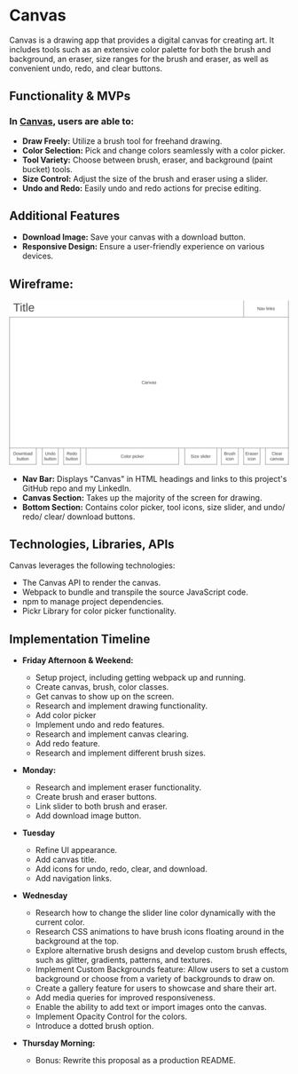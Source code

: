 # Canvas
Canvas is a drawing app that provides a digital canvas for creating art. It includes tools such as an extensive color palette for both the brush and background, an eraser, size ranges for the brush and eraser, as well as convenient undo, redo, and clear buttons.

## Functionality & MVPs
### In [Canvas](https://claudiaaziz.github.io/canvas/), users are able to:
- **Draw Freely:** Utilize a brush tool for freehand drawing.
- **Color Selection:** Pick and change colors seamlessly with a color picker.
- **Tool Variety:** Choose between brush, eraser, and background (paint bucket) tools.
- **Size Control:** Adjust the size of the brush and eraser using a slider.
- **Undo and Redo:** Easily undo and redo actions for precise editing.

## Additional Features
- **Download Image:** Save your canvas with a download button.
- **Responsive Design:** Ensure a user-friendly experience on various devices.

## Wireframe:
![wireframe](./assets/wireframe.png)
- **Nav Bar:** Displays "Canvas" in HTML headings and links to this project's GitHub repo and my LinkedIn.
- **Canvas Section:** Takes up the majority of the screen for drawing.
- **Bottom Section:** Contains color picker, tool icons, size slider, and undo/ redo/ clear/ download buttons.

## Technologies, Libraries, APIs
Canvas leverages the following technologies:
- The Canvas API to render the canvas.
- Webpack to bundle and transpile the source JavaScript code.
- npm to manage project dependencies.
- Pickr Library for color picker functionality.

## Implementation Timeline
- **Friday Afternoon & Weekend:**
  - Setup project, including getting webpack up and running.
  - Create canvas, brush, color classes.
  - Get canvas to show up on the screen.
  - Research and implement drawing functionality.
  - Add color picker 
  - Implement undo and redo features.
  - Research and implement canvas clearing.
  - Add redo feature.
  - Research and implement different brush sizes.

- **Monday:**
  - Research and implement eraser functionality.
  - Create brush and eraser buttons.
  - Link slider to both brush and eraser.
  - Add download image button.

- **Tuesday**
  - Refine UI appearance.
  - Add canvas title.
  - Add icons for undo, redo, clear, and download.
  - Add navigation links.

- **Wednesday**
  - Research how to change the slider line color dynamically with the current color.
  - Research CSS animations to have brush icons floating around in the background at the top.
  - Explore alternative brush designs and develop custom brush effects, such as glitter, gradients, patterns, and textures.
  - Implement Custom Backgrounds feature: Allow users to set a custom background or choose from a variety of backgrounds to draw on.
  - Create a gallery feature for users to showcase and share their art.
  - Add media queries for improved responsiveness.
  - Enable the ability to add text or import images onto the canvas.
  - Implement Opacity Control for the colors.
  - Introduce a dotted brush option.

- **Thursday Morning:**
  - Bonus: Rewrite this proposal as a production README.
